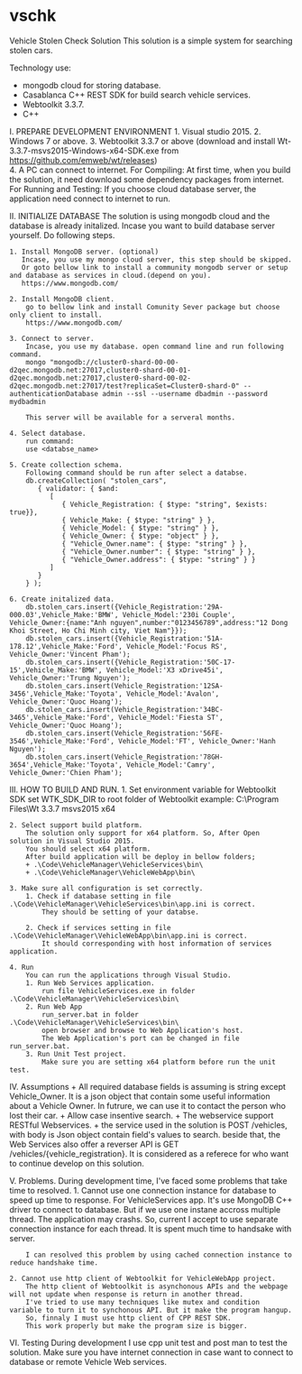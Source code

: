 # vschk
Vehicle Stolen Check Solution
This solution is a simple system for searching stolen cars.

Technology use:
 + mongodb cloud for storing database.
 + Casablanca C++ REST SDK for build search vehicle services.
 + Webtoolkit 3.3.7.
 + C++

I. PREPARE DEVELOPMENT ENVIRONMENT
	1. Visual studio 2015.
	2. Windows 7 or above.
	3. Webtoolkit 3.3.7 or above
	  (download and install Wt-3.3.7-msvs2015-Windows-x64-SDK.exe from https://github.com/emweb/wt/releases)	
	4. A PC can connect to internet.
		For Compiling: At first time, when you build the solution, it need download some dependency packages from internet.
		For Running and Testing: If you choose cloud database server, the application need connect to internet to run.

II. INITIALIZE DATABASE
The solution is using mongodb cloud and the database is already initalized.
Incase you want to build database server yourself.
Do following steps.

	1. Install MongoDB server. (optional)
	   Incase, you use my mongo cloud server, this step should be skipped.
	   Or goto bellow link to install a community mongodb server or setup and database as services in cloud.(depend on you).
	   https://www.mongodb.com/
	   
	2. Install MongoDB client.
		go to bellow link and install Comunity Sever package but choose only client to install.
		https://www.mongodb.com/
		
	3. Connect to server.
		Incase, you use my database. open command line and run following command.
		mongo "mongodb://cluster0-shard-00-00-d2qec.mongodb.net:27017,cluster0-shard-00-01-d2qec.mongodb.net:27017,cluster0-shard-00-02-d2qec.mongodb.net:27017/test?replicaSet=Cluster0-shard-0" --authenticationDatabase admin --ssl --username dbadmin --password mydbadmin
		
		This server will be available for a serveral months.
		
	4. Select database.
		run command:
		use <databse_name>
		
	5. Create collection schema.
		Following command should be run after select a databse.
		db.createCollection( "stolen_cars",
		   { validator: { $and:
			  [
				 { Vehicle_Registration: { $type: "string", $exists: true}},
				 { Vehicle_Make: { $type: "string" } },
				 { Vehicle_Model: { $type: "string" } },
				 { Vehicle_Owner: { $type: "object" } },
				 { "Vehicle_Owner.name": { $type: "string" } },
				 { "Vehicle_Owner.number": { $type: "string" } },
				 { "Vehicle_Owner.address": { $type: "string" } }
			  ]
		   }
		} );

	6. Create initalized data.
		db.stolen_cars.insert({Vehicle_Registration:'29A-000.03',Vehicle_Make:'BMW', Vehicle_Model:'230i Couple', Vehicle_Owner:{name:"Anh nguyen",number:"0123456789",address:"12 Dong Khoi Street, Ho Chi Minh city, Viet Nam"}});
		db.stolen_cars.insert({Vehicle_Registration:'51A-178.12',Vehicle_Make:'Ford', Vehicle_Model:'Focus RS', Vehicle_Owner:'Vincent Pham');
		db.stolen_cars.insert({Vehicle_Registration:'50C-17-15',Vehicle_Make:'BMW', Vehicle_Model:'X3 xDrive45i', Vehicle_Owner:'Trung Nguyen');
		db.stolen_cars.insert(Vehicle_Registration:'12SA-3456',Vehicle_Make:'Toyota', Vehicle_Model:'Avalon', Vehicle_Owner:'Quoc Hoang');
		db.stolen_cars.insert(Vehicle_Registration:'34BC-3465',Vehicle_Make:'Ford', Vehicle_Model:'Fiesta ST', Vehicle_Owner:'Quoc Hoang');
		db.stolen_cars.insert(Vehicle_Registration:'56FE-3546',Vehicle_Make:'Ford', Vehicle_Model:'FT', Vehicle_Owner:'Hanh Nguyen');
		db.stolen_cars.insert(Vehicle_Registration:'78GH-3654',Vehicle_Make:'Toyota', Vehicle_Model:'Camry', Vehicle_Owner:'Chien Pham');

III. HOW TO BUILD AND RUN.
	1. Set environment variable for Webtoolkit SDK
		set WTK_SDK_DIR to root folder of Webtoolkit
		example: C:\Program Files\Wt 3.3.7 msvs2015 x64
	
	2. Select support build platform.
		The solution only support for x64 platform. So, After Open solution in Visual Studio 2015.
		You should select x64 platform.
		After build application will be deploy in bellow folders;
		+ .\Code\VehicleManager\VehicleServices\bin\
		+ .\Code\VehicleManager\VehicleWebApp\bin\
		
	3. Make sure all configuration is set correctly.
		1. Check if database setting in file .\Code\VehicleManager\VehicleServices\bin\app.ini is correct.
			They should be setting of your databse.
			
		2. Check if services setting in file .\Code\VehicleManager\VehicleWebApp\bin\app.ini is correct.
			It should corresponding with host information of services application.
		
	4. Run
		You can run the applications through Visual Studio.
		1. Run Web Services application.
			run file VehicleServices.exe in folder .\Code\VehicleManager\VehicleServices\bin\
		2. Run Web App
			run_server.bat in folder .\Code\VehicleManager\VehicleServices\bin\
			open browser and browse to Web Application's host.
			The Web Application's port can be changed in file run_server.bat.
		3. Run Unit Test project.
			Make sure you are setting x64 platform before run the unit test.
		
IV. Assumptions
	+ All required database fields is assuming is string except Vehicle_Owner.
      It is a json object that contain some useful information about a Vehicle Owner.
	  In futrure, we can use it to contact the person who lost their car.
	+ Allow case insentive search.
	+ The webservice support RESTful Webservices.
	+ the service used in the solution is POST /vehicles, with body is Json object contain field's values to search.
	  beside that, the Web Services also offer a reverser API is GET /vehicles/{vehicle_registration}. It is considered as a referece for who
	  want to continue develop on this solution.

V. Problems.
	During development time, I've faced some problems that take time to resolved.
	1. Cannot use one connection instance for database to speed up time to response.
		For VehicleServices app. It's use MongoDB C++ driver to connect to database.
		But if we use one instane accross multiple thread. The application may crashs.
		So, current I accept to use separate connection instance for each thread.
		It is spent much time to handsake with server.
		
		I can resolved this problem by using cached connection instance to reduce handshake time.
	
	2. Cannot use http client of Webtoolkit for VehicleWebApp project.
		The http client of Webtoolkit is asynchonous APIs and the webpage will not update when response is return in another thread.
		I've tried to use many techniques like mutex and condition variable to turn it to synchonous API. But it make the program hangup.
		So, finnaly I must use http client of CPP REST SDK.
		This work properly but make the program size is bigger.
	
VI. Testing
	During development I use cpp unit test and post man to test the solution.
	Make sure you have internet connection in case want to connect to database or remote Vehicle Web services.
